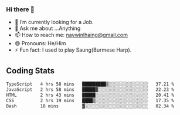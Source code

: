 ### Hi there 👋

- 🔭 I’m currently looking for a Job.
- 💬 Ask me about ...Anything
- 📫 How to reach me: naywinlhaing@gmail.com
- 😄 Pronouns: He/Him
- ⚡ Fun fact: I used to play Saung(Burmese Harp).


## Coding Stats
<!--START_SECTION:waka-->

```txt
TypeScript   4 hrs 58 mins   █████████▒░░░░░░░░░░░░░░░   37.21 %
JavaScript   2 hrs 58 mins   █████▓░░░░░░░░░░░░░░░░░░░   22.23 %
HTML         2 hrs 43 mins   █████░░░░░░░░░░░░░░░░░░░░   20.41 %
CSS          2 hrs 19 mins   ████▒░░░░░░░░░░░░░░░░░░░░   17.35 %
Bash         18 mins         ▓░░░░░░░░░░░░░░░░░░░░░░░░   02.34 %
```

<!--END_SECTION:waka-->

